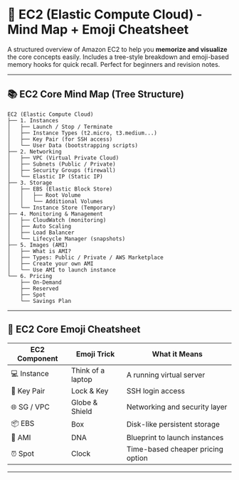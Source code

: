 # 🧠 EC2 (Elastic Compute Cloud) - Mind Map + Emoji Cheatsheet

A structured overview of Amazon EC2 to help you **memorize and visualize** the core concepts easily. Includes a tree-style breakdown and emoji-based memory hooks for quick recall. Perfect for beginners and revision notes.

---

## 📚 EC2 Core Mind Map (Tree Structure)

```
EC2 (Elastic Compute Cloud)
├── 1. Instances
│   ├── Launch / Stop / Terminate
│   ├── Instance Types (t2.micro, t3.medium...)
│   ├── Key Pair (for SSH access)
│   └── User Data (bootstrapping scripts)
├── 2. Networking
│   ├── VPC (Virtual Private Cloud)
│   ├── Subnets (Public / Private)
│   ├── Security Groups (firewall)
│   └── Elastic IP (Static IP)
├── 3. Storage
│   ├── EBS (Elastic Block Store)
│   │   ├── Root Volume
│   │   └── Additional Volumes
│   └── Instance Store (Temporary)
├── 4. Monitoring & Management
│   ├── CloudWatch (monitoring)
│   ├── Auto Scaling
│   ├── Load Balancer
│   └── Lifecycle Manager (snapshots)
├── 5. Images (AMI)
│   ├── What is AMI?
│   ├── Types: Public / Private / AWS Marketplace
│   ├── Create your own AMI
│   └── Use AMI to launch instance
└── 6. Pricing
    ├── On-Demand
    ├── Reserved
    ├── Spot
    └── Savings Plan
```

---

## 🧱 EC2 Core Emoji Cheatsheet

| EC2 Component | Emoji Trick       | What it Means                     |
| ------------- | ----------------- | --------------------------------- |
| 💻 Instance   | Think of a laptop | A running virtual server          |
| 🔐 Key Pair   | Lock & Key        | SSH login access                  |
| 🌐 SG / VPC   | Globe & Shield    | Networking and security layer     |
| 📦 EBS        | Box               | Disk-like persistent storage      |
| 🧬 AMI        | DNA               | Blueprint to launch instances     |
| ⏰ Spot        | Clock             | Time-based cheaper pricing option |

---

